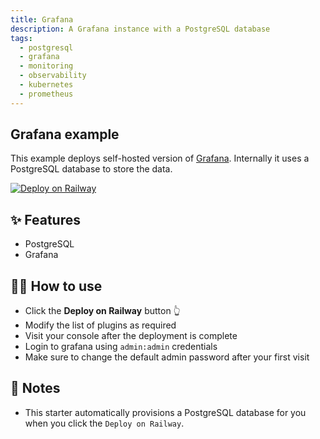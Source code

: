 ```yaml
---
title: Grafana
description: A Grafana instance with a PostgreSQL database
tags:
  - postgresql
  - grafana
  - monitoring
  - observability
  - kubernetes
  - prometheus
---
```


## Grafana example

This example deploys self-hosted version of [Grafana](https://grafana.com). Internally it uses a PostgreSQL database to store the data.

[![Deploy on Railway](https://railway.app/button.svg)](https://railway.app/new?template=https://github.com/yesoreyeram/grafana-railway-app-template&plugins=postgresql&envs=PORT,GF_SECURITY_ADMIN_PASSWORD,GF_DATABASE_SSL_MODE,GF_DATABASE_TYPE,GF_DATABASE_URL,GF_INSTALL_PLUGINS&PORTDefault=3000&GF_SECURITY_ADMIN_PASSWORDDefault=admin&GF_DATABASE_SSL_MODEDefault=require&GF_DATABASE_TYPEDefault=postgres&GF_DATABASE_URLDefault=postgres%3A%2F%2F%24%7B%7B+PGUSER+%7D%7D%3A%24%7B%7B+PGPASSWORD+%7D%7D%40%24%7B%7B+PGHOST+%7D%7D%3A%24%7B%7B+PGPORT+%7D%7D%2F%24%7B%7B+PGDATABASE+%7D%7D&GF_INSTALL_PLUGINSDefault=yesoreyeram-infinity-datasource,grafana-worldmap-panel,grafana-clock-panel)

## ✨ Features

- PostgreSQL
- Grafana

## 💁‍♀️ How to use

- Click the **Deploy on Railway** button 👆
- Modify the list of plugins as required
- Visit your console after the deployment is complete
- Login to grafana using `admin:admin` credentials
- Make sure to change the default admin password after your first visit

## 📝 Notes

- This starter automatically provisions a PostgreSQL database for you when you click the `Deploy on Railway`.
